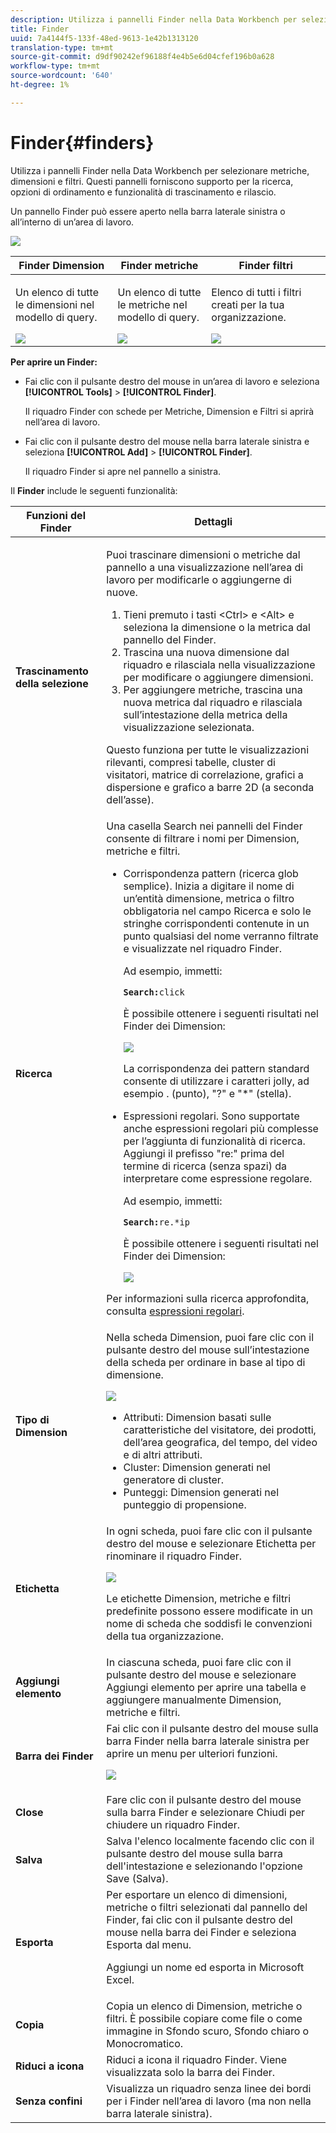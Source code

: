 ```yaml
---
description: Utilizza i pannelli Finder nella Data Workbench per selezionare metriche, dimensioni e filtri. Questi pannelli forniscono supporto per la ricerca, opzioni di ordinamento e funzionalità di trascinamento e rilascio.
title: Finder
uuid: 7a4144f5-133f-48ed-9613-1e42b1313120
translation-type: tm+mt
source-git-commit: d9df90242ef96188f4e4b5e6d04cfef196b0a628
workflow-type: tm+mt
source-wordcount: '640'
ht-degree: 1%

---
```



# Finder{#finders}

Utilizza i pannelli Finder nella Data Workbench per selezionare metriche, dimensioni e filtri. Questi pannelli forniscono supporto per la ricerca, opzioni di ordinamento e funzionalità di trascinamento e rilascio.

Un pannello Finder può essere aperto nella barra laterale sinistra o all’interno di un’area di lavoro.

![](assets/query_entity_panel_main.png)

<table id="table_3E43DBA0646842898F14F31374F9E39C"> 
 <thead> 
  <tr> 
   <th colname="col1" class="entry"> Finder Dimension </th> 
   <th colname="col2" class="entry"> Finder metriche </th> 
   <th colname="col3" class="entry"> Finder filtri </th> 
  </tr>
 </thead>
 <tbody> 
  <tr> 
   <td colname="col1"> <p>Un elenco di tutte le dimensioni nel modello di query. </p><img placement="break" id="image_D7D317D84C0843BE8D324E5B9F7AF20D" src="assets/query_entity_dim_panel.png" /> </td> 
   <td colname="col2"> <p>Un elenco di tutte le metriche nel modello di query. </p><img placement="break" id="image_04553B2F2C6A48FE897B4EFF002BED59" src="assets/query_entity_metric_panel.png" /> </td> 
   <td colname="col3"> <p>Elenco di tutti i filtri creati per la tua organizzazione. </p><img placement="break" id="image_920E72D795644634A82D1955CB64B355" src="assets/query_entity_filters_panel.png" /> </td> 
  </tr> 
 </tbody> 
</table>

**Per aprire un Finder:**

* Fai clic con il pulsante destro del mouse in un’area di lavoro e seleziona **[!UICONTROL Tools]** > **[!UICONTROL Finder]**.

   Il riquadro Finder con schede per Metriche, Dimension e Filtri si aprirà nell’area di lavoro.

* Fai clic con il pulsante destro del mouse nella barra laterale sinistra e seleziona **[!UICONTROL Add]** > **[!UICONTROL Finder]**.

   Il riquadro Finder si apre nel pannello a sinistra.

Il **Finder** include le seguenti funzionalità:

<table id="table_072047E919204577AE85789BAE0F4EE8"> 
 <thead> 
  <tr> 
   <th colname="col1" class="entry"> Funzioni del Finder </th> 
   <th colname="col2" class="entry"> Dettagli </th> 
  </tr>
 </thead>
 <tbody> 
  <tr> 
   <td colname="col1"><b>Trascinamento della selezione</b> </td> 
   <td colname="col2"> <p> Puoi trascinare dimensioni o metriche dal pannello a una visualizzazione nell’area di lavoro per modificarle o aggiungerne di nuove. </p> 
    <ol id="ol_612DC76EC04C4FCE938B20B388C43CE8"> 
     <li id="li_7F73B781141E4B8CAE9800F580F62E44">Tieni premuto i tasti <span class="uicontrol"> &lt;Ctrl&gt;</span> e <span class="uicontrol"> &lt;Alt&gt;</span> e seleziona la dimensione o la metrica dal pannello del Finder. </li> 
     <li id="li_631D57976F71415AA61F33EBBFDD128A">Trascina una nuova dimensione dal riquadro e rilasciala nella visualizzazione per modificare o aggiungere dimensioni. </li> 
     <li id="li_5329FB82225F46EBBE3A996A641058DE">Per aggiungere metriche, trascina una nuova metrica dal riquadro e rilasciala sull’intestazione della metrica della visualizzazione selezionata. </li> 
    </ol> <p>Questo funziona per tutte le visualizzazioni rilevanti, compresi tabelle, cluster di visitatori, matrice di correlazione, grafici a dispersione e grafico a barre 2D (a seconda dell’asse). </p> </td> 
  </tr> 
  <tr> 
   <td colname="col1"><b>Ricerca</b> </td> 
   <td colname="col2">Una casella <span class="uicontrol"> Search</span> nei pannelli del Finder consente di filtrare i nomi per Dimension, metriche e filtri. 
    <ul id="ul_0F6F377E9906472E99008EBE7483F689"> 
     <li id="li_75857895EDB045C8B2960393854B257D"> <p>Corrispondenza pattern (ricerca glob semplice). Inizia a digitare il nome di un’entità dimensione, metrica o filtro obbligatoria nel campo Ricerca e solo le stringhe corrispondenti contenute in un punto qualsiasi del nome verranno filtrate e visualizzate nel riquadro Finder. </p> <p>Ad esempio, immetti: </p> <code><b>Search:</b>click</code> <p>È possibile ottenere i seguenti risultati nel Finder dei Dimension: </p> <p><img placement="break" id="image_7CBAAABA92BB47658B7F9F5C0263CF20" src="assets/finders_glob_search.png" /> </p> <p>La corrispondenza dei pattern standard consente di utilizzare i caratteri jolly, ad esempio . (punto), "?" e "*" (stella). </p> </li> 
     <li id="li_044F9EC1399B44CD81E1852F85137704"> <p>Espressioni regolari. Sono supportate anche espressioni regolari più complesse per l’aggiunta di funzionalità di ricerca. Aggiungi il prefisso "re:" prima del termine di ricerca (senza spazi) da interpretare come espressione regolare. </p> <p>Ad esempio, immetti: </p> <code><b>Search:</b>re.*ip</code> <p>È possibile ottenere i seguenti risultati nel Finder dei Dimension: </p> <p><img placement="break" id="image_F47DB90B36504997AA1C509855B89A47" src="assets/finders_regex_search.png" /> </p> </li> 
    </ul> <p>Per informazioni sulla ricerca approfondita, consulta <a href="https://docs.adobe.com/content/help/en/data-workbench/using/dataset/c-reg-exp.html" format="http" scope="external"> espressioni regolari</a>. </p> </td> 
  </tr> 
  <tr> 
   <td colname="col1"><b>Tipo di Dimension</b> </td> 
   <td colname="col2">Nella scheda Dimension, puoi fare clic con il pulsante destro del mouse sull’intestazione della scheda per ordinare in base al tipo di dimensione. <p><img id="image_FB44D0F4D36B4AD7A6165E0432211AB6" placement="break" src="assets/query_entity_search_types.png" /> 
     <ul id="ul_D36B8474730F4859BC7AA015CC1B8EF0"> 
      <li id="li_4AE1D5699D0E45AF880A134F886B8B19">Attributi: Dimension basati sulle caratteristiche del visitatore, dei prodotti, dell’area geografica, del tempo, del video e di altri attributi. </li> 
      <li id="li_0B2A08F8CBE94356AC506F95DC268C47">Cluster: Dimension generati nel generatore di cluster. </li> 
      <li id="li_4BC3396A680B49A4B6BDAAD066826864">Punteggi: Dimension generati nel punteggio di propensione. </li> 
     </ul> </p> </td> 
  </tr> 
  <tr> 
   <td colname="col1"><b>Etichetta</b> </td> 
   <td colname="col2">In ogni scheda, puoi fare clic con il pulsante destro del mouse e selezionare <span class="uicontrol"> Etichetta</span> per rinominare il riquadro Finder. <p><img placement="break" id="image_F61C57F6548646069242DFB2490C67B9" src="assets/label_change.png" /> </p> <p>Le etichette Dimension, metriche e filtri predefinite possono essere modificate in un nome di scheda che soddisfi le convenzioni della tua organizzazione. </p> </td> 
  </tr> 
  <tr> 
   <td colname="col1"><b>Aggiungi elemento</b> </td> 
   <td colname="col2">In ciascuna scheda, puoi fare clic con il pulsante destro del mouse e selezionare <span class="uicontrol"> Aggiungi elemento</span> per aprire una tabella e aggiungere manualmente Dimension, metriche e filtri. </td> 
  </tr> 
  <tr> 
   <td colname="col1"><b>Barra dei Finder</b> </td> 
   <td colname="col2">Fai clic con il pulsante destro del mouse sulla barra <span class="uicontrol"> Finder</span> nella barra laterale sinistra per aprire un menu per ulteriori funzioni. <p><img placement="break" id="image_4DA4930294B84308A1E627C828C35663" src="assets/finders_menu.png" /> </p> </td> 
  </tr> 
  <tr> 
   <td colname="col1"><b>Close</b> </td> 
   <td colname="col2">Fare clic con il pulsante destro del mouse sulla barra <span class="uicontrol"> Finder</span> e selezionare <span class="uicontrol"> Chiudi</span> per chiudere un riquadro Finder. </td> 
  </tr> 
  <tr> 
   <td colname="col1"><b>Salva</b> </td> 
   <td colname="col2">Salva l'elenco localmente facendo clic con il pulsante destro del mouse sulla barra dell'intestazione e selezionando l'opzione <span class="uicontrol"> Save</span> (Salva). </td> 
  </tr> 
  <tr> 
   <td colname="col1"><b>Esporta</b> </td> 
   <td colname="col2">Per esportare un elenco di dimensioni, metriche o filtri selezionati dal pannello del Finder, fai clic con il pulsante destro del mouse nella barra dei Finder e seleziona <span class="uicontrol"> Esporta</span> dal menu. <p> Aggiungi un nome ed esporta in Microsoft Excel. </p> </td> 
  </tr> 
  <tr> 
   <td colname="col1"><b>Copia</b> </td> 
   <td colname="col2"> Copia un elenco di Dimension, metriche o filtri. È possibile copiare come file o come immagine in Sfondo scuro, Sfondo chiaro o Monocromatico. </td> 
  </tr> 
  <tr> 
   <td colname="col1"><b>Riduci a icona</b> </td> 
   <td colname="col2"> Riduci a icona il riquadro Finder. Viene visualizzata solo la barra dei Finder. </td> 
  </tr> 
  <tr> 
   <td colname="col1"><b>Senza confini</b> </td> 
   <td colname="col2"> Visualizza un riquadro senza linee dei bordi per i Finder nell’area di lavoro (ma non nella barra laterale sinistra). </td> 
  </tr> 
 </tbody> 
</table>

